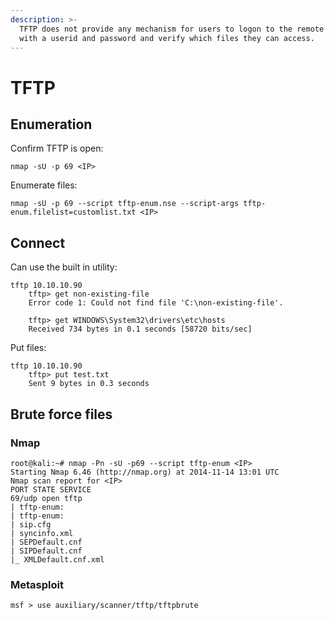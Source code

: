 ```yaml
---
description: >-
  TFTP does not provide any mechanism for users to logon to the remote system
  with a userid and password and verify which files they can access.
---
```


# TFTP

## Enumeration

Confirm TFTP is open:

```
nmap -sU -p 69 <IP>
```

Enumerate files:

```
nmap -sU -p 69 --script tftp-enum.nse --script-args tftp-enum.filelist=customlist.txt <IP>
```

## Connect

Can use the built in utility:

```
tftp 10.10.10.90
    tftp> get non-existing-file
    Error code 1: Could not find file 'C:\non-existing-file'.
    
    tftp> get WINDOWS\System32\drivers\etc\hosts
    Received 734 bytes in 0.1 seconds [58720 bits/sec]
```

Put files:

```
tftp 10.10.10.90
    tftp> put test.txt
    Sent 9 bytes in 0.3 seconds
```

## Brute force files

### Nmap

```
root@kali:~# nmap -Pn -sU -p69 --script tftp-enum <IP>
Starting Nmap 6.46 (http://nmap.org) at 2014-11-14 13:01 UTC
Nmap scan report for <IP>
PORT STATE SERVICE
69/udp open tftp
| tftp-enum:
| tftp-enum:
| sip.cfg
| syncinfo.xml
| SEPDefault.cnf
| SIPDefault.cnf
|_ XMLDefault.cnf.xml
```

### Metasploit

```
msf > use auxiliary/scanner/tftp/tftpbrute
```
